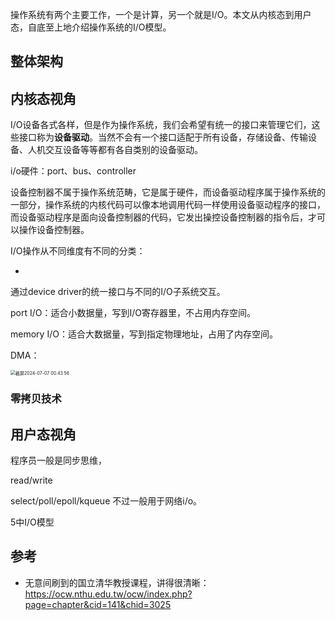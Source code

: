 操作系统有两个主要工作，一个是计算，另一个就是I/O。本文从内核态到用户态，自底至上地介绍操作系统的I/O模型。

## 整体架构



## 内核态视角

I/O设备各式各样，但是作为操作系统，我们会希望有统一的接口来管理它们，这些接口称为**设备驱动**。当然不会有一个接口适配于所有设备，存储设备、传输设备、人机交互设备等等都有各自类别的设备驱动。

i/o硬件：port、bus、controller

设备控制器不属于操作系统范畴，它是属于硬件，而设备驱动程序属于操作系统的一部分，操作系统的内核代码可以像本地调用代码一样使用设备驱动程序的接口，而设备驱动程序是面向设备控制器的代码，它发出操控设备控制器的指令后，才可以操作设备控制器。

I/O操作从不同维度有不同的分类：

-   







通过device driver的统一接口与不同的I/O子系统交互。



port I/O：适合小数据量，写到I/O寄存器里，不占用内存空间。

memory I/O：适合大数据量，写到指定物理地址，占用了内存空间。



DMA：

<img src="https://oss.seineo.cn/images/202407070044020.png" alt="截屏2024-07-07 00.43.56" style="zoom: 50%;" />

### 零拷贝技术



## 用户态视角

程序员一般是同步思维，

read/write

select/poll/epoll/kqueue 不过一般用于网络i/o。



5中I/O模型

## 参考

-   无意间刷到的国立清华教授课程，讲得很清晰：https://ocw.nthu.edu.tw/ocw/index.php?page=chapter&cid=141&chid=3025